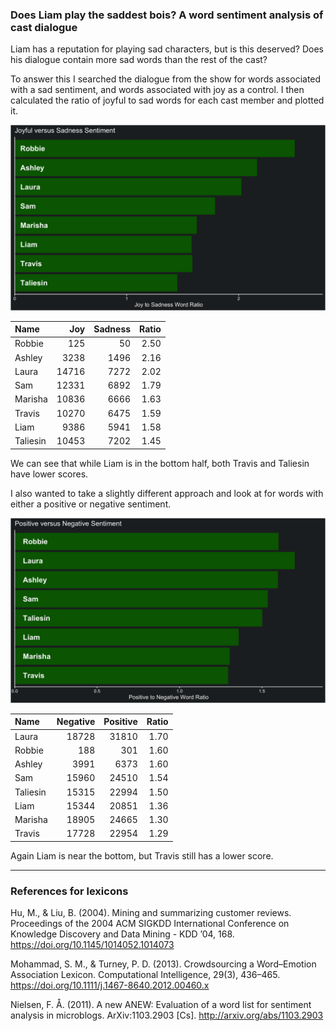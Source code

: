 
### Does Liam play the saddest bois? A word sentiment analysis of cast dialogue

Liam has a reputation for playing sad characters, but is this deserved?
Does his dialogue contain more sad words than the rest of the cast?

To answer this I searched the dialogue from the show for words
associated with a sad sentiment, and words associated with joy as a
control. I then calculated the ratio of joyful to sad words for each
cast member and plotted it.

![joyful vs sad](../plots/joySadPlot.png)

| Name     |   Joy | Sadness | Ratio |
|:---------|------:|--------:|------:|
| Robbie   |   125 |      50 |  2.50 |
| Ashley   |  3238 |    1496 |  2.16 |
| Laura    | 14716 |    7272 |  2.02 |
| Sam      | 12331 |    6892 |  1.79 |
| Marisha  | 10836 |    6666 |  1.63 |
| Travis   | 10270 |    6475 |  1.59 |
| Liam     |  9386 |    5941 |  1.58 |
| Taliesin | 10453 |    7202 |  1.45 |

We can see that while Liam is in the bottom half, both Travis and
Taliesin have lower scores.

I also wanted to take a slightly different approach and look at for
words with either a positive or negative sentiment.

![positive vs negative](../plots/positiveNegativePlot.png)

| Name     | Negative | Positive | Ratio |
|:---------|---------:|---------:|------:|
| Laura    |    18728 |    31810 |  1.70 |
| Robbie   |      188 |      301 |  1.60 |
| Ashley   |     3991 |     6373 |  1.60 |
| Sam      |    15960 |    24510 |  1.54 |
| Taliesin |    15315 |    22994 |  1.50 |
| Liam     |    15344 |    20851 |  1.36 |
| Marisha  |    18905 |    24665 |  1.30 |
| Travis   |    17728 |    22954 |  1.29 |

Again Liam is near the bottom, but Travis still has a lower score.

------------------------------------------------------------------------

### References for lexicons

Hu, M., & Liu, B. (2004). Mining and summarizing customer reviews.
Proceedings of the 2004 ACM SIGKDD International Conference on Knowledge
Discovery and Data Mining - KDD ’04, 168.
<https://doi.org/10.1145/1014052.1014073>

Mohammad, S. M., & Turney, P. D. (2013). Crowdsourcing a Word–Emotion
Association Lexicon. Computational Intelligence, 29(3), 436–465.
<https://doi.org/10.1111/j.1467-8640.2012.00460.x>

Nielsen, F. Å. (2011). A new ANEW: Evaluation of a word list for
sentiment analysis in microblogs. ArXiv:1103.2903 \[Cs\].
<http://arxiv.org/abs/1103.2903>
